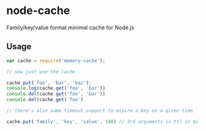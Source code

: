 # node-cache

Family/key/value format minimal cache for Node.js

## Usage

```javascript
var cache = require('memory-cache');

// now just use the cache

cache.put('foo', 'bar', 'baz');
console.log(cache.get('foo', 'bar'))
console.del(cache.get('foo', 'bar'))
console.del(cache.get('foo')

// there's also some timeout support to expire a key on a given time

cache.put('family', 'key', 'value', 100) // 3rd arguments is ttl in milliseconds
````
